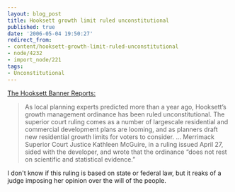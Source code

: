 ```yaml
---
layout: blog_post
title: Hooksett growth limit ruled unconstitutional
published: true
date: '2006-05-04 19:50:27'
redirect_from:
- content/hooksett-growth-limit-ruled-unconstitutional
- node/4232
- import_node/221
tags:
- Unconstitutional
---
```


[The Hooksett Banner Reports:](http://www.salemobserver.com/hooksett-banner/2006/05/news/04-hooksett-growth-limit-unconstitutional.html)

> As local planning experts predicted more than a year ago, Hooksett’s growth management ordinance has been ruled unconstitutional. The superior court ruling comes as a number of largescale residential and commercial development plans are looming, and as planners draft new residential growth limits for voters to consider. ... Merrimack Superior Court Justice Kathleen McGuire, in a ruling issued April 27, sided with the developer, and wrote that the ordinance “does not rest on scientific and statistical evidence.”

I don't know if this ruling is based on state or federal law, but it reaks of a judge imposing her opinion over the will of the people.
